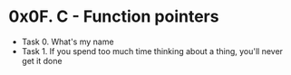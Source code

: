 # 0x0F. C - Function pointers

- Task 0. What's my name
- Task 1. If you spend too much time thinking about a thing, you'll never get it done
